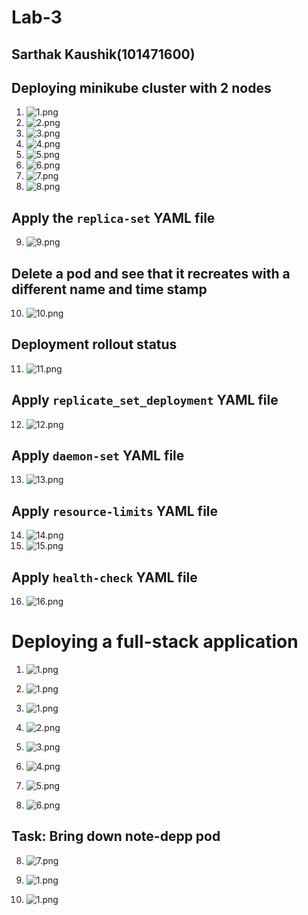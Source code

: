Lab-3
======

Sarthak Kaushik(101471600)
---------------------------


Deploying minikube cluster with 2 nodes
-----------------------------------------






1. ![1.png](images/1.png)
2. ![2.png](images/2.png)
3. ![3.png](images/3.png)
4. ![4.png](images/4.png)
5. ![5.png](images/5.png)
6. ![6.png](images/6.png)
7. ![7.png](images/7.png)
8. ![8.png](images/8.png)


Apply the `replica-set` YAML file
----------------------------------

9. ![9.png](images/9.png)

Delete a pod and see that it recreates with a different name and time stamp
----------------------------------------------------------------------------

10. ![10.png](images/10.png)

Deployment rollout status
---------------------------

11. ![11.png](images/11.png)

Apply `replicate_set_deployment` YAML file
------------------------------------------


12. ![12.png](images/12.png)

Apply `daemon-set` YAML file
-----------------------------

13. ![13.png](images/13.png)

Apply `resource-limits` YAML file
----------------------------------


14. ![14.png](images/14.png)
15. ![15.png](images/15.png)


Apply `health-check` YAML file
--------------------------------


16. ![16.png](images/16.png)


Deploying a full-stack application
====================================


1. ![1.png](images_full_stack_app/8.png)

1. ![1.png](images_full_stack_app/9.png)

2. ![1.png](images_full_stack_app/1.png)
3. ![2.png](images_full_stack_app/2.png)
4. ![3.png](images_full_stack_app/3.png)
5. ![4.png](images_full_stack_app/4.png)
6. ![5.png](images_full_stack_app/5.png)
7. ![6.png](images_full_stack_app/6.png)

Task: Bring down note-depp pod
-------------------------------

8. ![7.png](images_full_stack_app/7.png)

1. ![1.png](images_full_stack_app/10.png)

1. ![1.png](images_full_stack_app/11.png)

